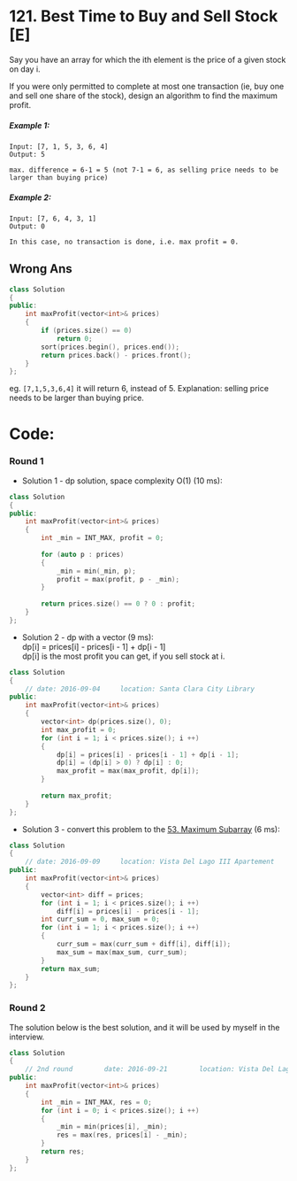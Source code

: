 # 121. Best Time to Buy and Sell Stock [E]
Say you have an array for which the ith element is the price of a given stock on day i.

If you were only permitted to complete at most one transaction (ie, buy one and sell one share of the stock), design an algorithm to find the maximum profit.

##### Example 1:
```
Input: [7, 1, 5, 3, 6, 4]
Output: 5

max. difference = 6-1 = 5 (not 7-1 = 6, as selling price needs to be larger than buying price)
```
##### Example 2:
```
Input: [7, 6, 4, 3, 1]
Output: 0

In this case, no transaction is done, i.e. max profit = 0.
```

## Wrong Ans
```c++
class Solution 
{
public:
    int maxProfit(vector<int>& prices) 
    {
        if (prices.size() == 0) 
            return 0;
        sort(prices.begin(), prices.end());
        return prices.back() - prices.front();
    }
};
```
eg. `[7,1,5,3,6,4]`  it will return 6, instead of 5.
Explanation: selling price needs to be larger than buying price.

# Code:
### Round 1
- Solution 1 - dp solution, space complexity O(1) (10 ms):
```c++
class Solution 
{
public:
    int maxProfit(vector<int>& prices) 
    {
        int _min = INT_MAX, profit = 0;
        
        for (auto p : prices)
        {
            _min = min(_min, p);
            profit = max(profit, p - _min);
        }
        
        return prices.size() == 0 ? 0 : profit;
    }
};
```

- Solution 2 - dp with a vector (9 ms):   
    dp[i] = prices[i] - prices[i - 1] + dp[i - 1]   
    dp[i] is the most profit you can get, if you sell stock at i.   
```c++
class Solution 
{
    // date: 2016-09-04     location: Santa Clara City Library
public:
    int maxProfit(vector<int>& prices) 
    {
        vector<int> dp(prices.size(), 0);
        int max_profit = 0;
        for (int i = 1; i < prices.size(); i ++)
        {
            dp[i] = prices[i] - prices[i - 1] + dp[i - 1];
            dp[i] = (dp[i] > 0) ? dp[i] : 0;
            max_profit = max(max_profit, dp[i]);
        }
        
        return max_profit;
    }
};
```

- Solution 3 - convert this problem to the [53. Maximum Subarray](https://github.com/ysong49/LeetCode-Note/blob/master/algorithm/053.Maximum%20Subarray.md) (6 ms):
```c++
class Solution 
{
    // date: 2016-09-09     location: Vista Del Lago III Apartement
public:
    int maxProfit(vector<int>& prices) 
    {
        vector<int> diff = prices;
        for (int i = 1; i < prices.size(); i ++)
            diff[i] = prices[i] - prices[i - 1];
        int curr_sum = 0, max_sum = 0;
        for (int i = 1; i < prices.size(); i ++)
        {
            curr_sum = max(curr_sum + diff[i], diff[i]);
            max_sum = max(max_sum, curr_sum);
        }
        return max_sum;
    }
};
```

### Round 2
The solution below is the best solution, and it will be used by myself in the interview.
```c++
class Solution 
{
    // 2nd round        date: 2016-09-21        location: Vista Del Lago III Apartments
public:
    int maxProfit(vector<int>& prices) 
    {
        int _min = INT_MAX, res = 0;
        for (int i = 0; i < prices.size(); i ++)
        {
            _min = min(prices[i], _min);
            res = max(res, prices[i] - _min);
        }
        return res;
    }
};
```
